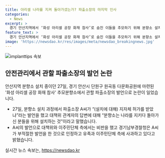 ```yaml
---
title: 아리셀 나라를 지켜 돌아가셨는가? 파출소장의 마지막 인사
categories:
  - News
excerpt: >
  경기 안산지역에서 ‘화성 아리셀 공장 화재 참사’로 숨진 이들을 추모하기 위해 분향소 설치가 진행되는 가운데, 관할 파출소장의 발언이 논란을 일으키고 있다. 설치과정에서 파출소장이 지자체 허가를 받았느냐는 발언을 했고, 이에 이주민 대책위는 분향소는 나라를 위해 돌아가신 분들만 추모해야 하는가라며 반발했다. 이에 대책위는 파출소장의 태도를 비난하며, 경찰은 사과와 깊은 반성을 토했다고 전해졌다. ‘화성 아리셀 공장 화재 참사’는 23명의 사망자를 비롯해 많은 피해자를 낸 비극적인 사건으로 전해졌다.
feature_text: >
  경기 안산지역에서 ‘화성 아리셀 공장 화재 참사’로 숨진 이들을 추모하기 위해 분향소 설치가 진행되는 가운데, 관할 파출소장의 발언이 논란을 일으키고 있다. 설치과정에서 파출소장이 지자체 허가를 받았느냐는 발언을 했고, 이에 이주민 대책위는 분향소는 나라를 위해 돌아가신 분들만 추모해야 하는가라며 반발했다. 이에 대책위는 파출소장의 태도를 비난하며, 경찰은 사과와 깊은 반성을 토했다고 전해졌다. ‘화성 아리셀 공장 화재 참사’는 23명의 사망자를 비롯해 많은 피해자를 낸 비극적인 사건으로 전해졌다.
image: 'https://newsdao.kr/res/images/meta/newsdao_breakingnews.jpg'
---
```


<p><img src="https://newsdao.kr/res/images/meta/newsdao_breakingnews.jpg" alt="implanttips 속보" /></p>

<h2 data-ke-size="size26">안전관리에서 관할 파출소장의 발언 논란</h2>

<p>안산지역 분향소 설치 중이던 27일, 경기 안산시 단원구 원곡동 다문화공원에 마련된 '화성 아리셀 공장 화재 참사' 추모분향소에서 관할 파출소장의 발언으로 논란이 일었습니다.</p>

<ul>
  <li>27일, 분향소 설치 과정에서 파출소장 A씨가 “(설치에 대해) 지자체 허가를 받았냐”라는 발언을 했고 대책위 관계자의 답변에 대해 “분향소는 나라를 지키다 돌아가신 분들을 위해 설치하는 것”이라고 말했습니다.</li>
  <li>A씨의 발언으로 대책위와 이주민단체 측에서는 비판을 했고 경기남부경찰청은 A씨가 부적절한 발언을 한 것으로 인정하고 유족과 이주민단체 측에 사과하고 있다고 밝혔습니다.</li>
</ul>

<p data-ke-size="size16"></p>
실시간 뉴스 속보는, <a href="https://newsdao.kr" rel="dofollow">https://newsdao.kr</a>


